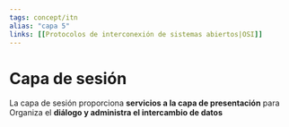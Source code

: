 ```yaml
---
tags: concept/itn
alias: "capa 5"
links: [[Protocolos de interconexión de sistemas abiertos|OSI]]
---
```


# Capa de sesión

La capa de sesión proporciona **servicios a la capa de presentación** para Organiza el **diálogo y administra el intercambio de datos**
